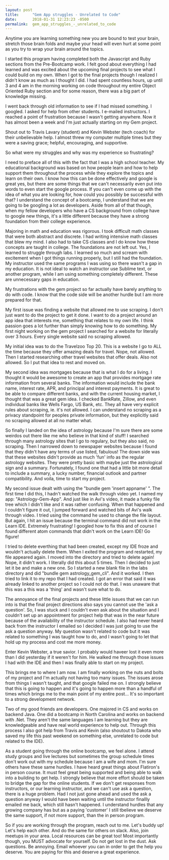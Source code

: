 ```yaml
---
layout: post
title:      "Gem App struggles - Unrelated to Code"
date:       2018-01-31 12:23:23 -0500
permalink:  gem_app_struggles_-_unrelated_to_code
---
```


Anytime you are learning something new you are bound to test your brain, stretch those brain folds and maybe your head will even hurt at some point as you try to wrap your brain around the topics. 

I started this program having completed both the Javascript and Ruby sections from the Pre-Bootcamp work.  I felt good about everything I had learned and was excited about the upcoming final projects to see what I could build on my own.   When I got to the final projects though I realized I didn't know as much as I thought I did.  I had spent countless hours, up until 3 and 4 am in the morning working on code throughout my entire Object Oriented Ruby section and for some reason, there was a big part of knowledge missing. 

I went back through old information to see if I had missed something. I googled. I asked for help from other students. I e-mailed instructors. I reached a point of frustration because I wasn't getting anywhere.  Now it has almost been a week and I'm just actually starting on my Gem project.

Shout out to Travis Lavary (student) and Kevin Webster (tech coach) for their unbelievable help.  I almost threw my computer multiple times but they were a saving grace; helpful, encouraging, and supportive.

So what were my struggles and why was my experience so frustrating?

I need to preface all of this with the fact that I was a high school teacher.  My educational background was based on how people learn and how to help support them throughout the process while they explore the topics and learn on their own.  I know how this can be done effectively and google is great yes, but there are some things that we can't necessarily even put into words to even start the google process.  If you can't even come up with the idea of what you are looking for, how could you possibly be successful with that?  I understand the concept of a bootcamp, I understand that we are going to be googling a lot as developers. Aside from all of that though, when my fellow developers who have a CS background from college have to google new things, it's a little different because they have a strong foundation from their college experience.

Majoring in math and education was rigorous. I took difficult math classes that were both abstract and discrete.  I had writing intensive math classes that blew my mind. I also had to take CS classes and I do know how these concepts are taught in college.  The foundations are not left out.  Yes, I learned to struggle through labs. I learned so much and scream with excitement when I got things running properly, but I still had the foundation.  My instructor used the same programs I was using so there wasn't a gap in my education.  It is not ideal to watch an instructor use Sublime text, or another program, while I am using something completely different.  These are unnecessary gaps in education.

My frustrations with the gem project so far actually have barely anything to do with code.  I know that the code side will be another hurdle but I am more prepared for that.  

My first issue was finding a website that allowed me to use scraping.  I don't just want to do the project to get it done.  I want to do a project around an app idea that interests me, something that relates to my own life.  I think passion goes a lot further than simply knowing how to do something.  My first night working on the gem project I searched for a website for literally over 3 hours.  Every single website said no scraping allowed.

My initial idea was to do the Travelzoo Top 20.  This is a website I go to ALL the time because they offer amazing deals for travel. Nope, not allowed.  Then I started researching other travel websites that offer deals. Also not allowed. So I put that idea to rest and moved on.

My second idea was mortgages because that is what I do for a living.  I thought it would be awesome to create an app that provides mortgage rate information from several banks. The information would include the bank name, interest rate, APR, and principal and interest payments.  It is great to be able to compare different banks, and with the current housing market, I thought that was a great gem idea.  I checked BankRate, Zillow, and even individual banks like Wells Fargo, US Bank, etc.  They all have very explicit rules about scraping, ie. it's not allowed.  I can understand no scraping as a privacy standpoint for peoples private information, but they explicitly said no scraping allowed at all no matter what.

So finally I landed on the idea of astrology because I'm sure there are some weirdos out there like me who believe in that kind of stuff! I searched through many astrology sites that I go to regulary, but they also said, no scraping. Then I narrowed down to newspaper websites because I found that they didn't have any terms of use listed, fabulous!  The down side was that these websites didn't provide as much 'fun' info as the regular astrology websites.  They were pretty basic with maybe just the astrological sign and a summary.  Fortunately, I found one that had a little bit more detail to include a summary, a lucky number, financial outlook and partner compatibility.  And voila, time to start my project.  

My second issue dealt with using the "bundle gem 'insert appname' ". The first time I did this, I hadn't watched the walk through video yet.  I named my app: "Astrology-Gem-App". And just like in Avi's video, it made a funky file tree which I didn't like and it was rather confusing.  When that happened and I couldn't figure it out, I jumped forward and watched bits of Avi's walk through video.  I tried using the command he used to change the file layout. But again, I hit an issue because the terminal command did not work in the Learn IDE.  Extremely frustrating!  I googled how to fix this and of course I found different atom commands that didn't work on the Learn IDE! Go figure! 

I tried to delete everthing that had been created, except my IDE froze and wouldn't actually delete them. When I exited the program and restarted, my file appeared again.  I moved into the directory and tried to delete again! Nope, it didn't work. I literally did this about 5 times. Then I decided to just let it be and make a new one.  So I started a new blank file in the labs directory and did "bundle gem astrology_gem_cli".  And it worked. I then tried to link it to my repo that I had created.  I got an error that said it was already linked to another project so I could not do that.  I was unaware that this was a this was a 'thing' and wasn't sure what to do.

The annoyance of the final projects and these little issues that we can run into is that the final project directions also says you cannot use the 'ask a question'. So, I was stuck and I couldn't even ask about the situation and I couldn't set up an appointment for project help that was in the near future because of the availability of the instructor schedule. I also had never heard back from the instructor I emailed so I decided I was just going to use the ask a question anyway. My question wasn't related to code but it was related to something I was taught how to do, and I wasn't going to let that hold up my process and cost me more money.  

Enter Kevin Webster, a true savior.  I probably would haveer lost it even more than I did yesterday if it weren't for him.  He walked me through those issues I had with the IDE and then I was finally able to start on my project.

This brings me to where I am now.  I am finally working on the nuts and bolts of my project and I'm actually not having too many issues.  The issues arose from things I wasn't taught, and that google failed me on.  I strongly believe that this is going to happen and it's going to happen more than a handful of times which brings me to the main point of my entire post... It's so important to a strong development network.

Two of my good friends are developers.  One majored in CS and works on backend Java.  One did a bootcamp in North Carolina and works on backend with .Net. They aren't the same languages I am learning but they are knowledgeable and have real world experience to help out.  Through this process I also got help from Travis and Kevin (also shoutout to Dakota who saved my life this past weekend on something else, unrelated to code but related to the IDE).  

As a student going through the online bootcamp, we feel alone.  I attend study groups and live lectures but sometimes the group schedule times don't work out with my schedule because I am a wife and mom. I'm sure others have these same hurdles. I have heard great things about Flatiron's in person course.  It must feel great being supported and being able to walk into a building to get help.  I strongly believe that more effort should be taken to bridge the gap for the online students.  If we don't get responses from instructors, or our learning instructor, and we can't use ask a question, there is a huge problem.  Had I not just gone ahead and used the ask a question anyway I would have been waiting until the instructor finallly emailed me back, which still hasn't happened.  I understand hurdles that any growing company has but as a paying 'customer' I still tbelieve we deserve the same support, if not more support, than the in person program.  

So if you are working through the program, reach out to me. Let's buddy up! Let's help each other. And do the same for others on slack.  Also, join meetups in your area. Local resources can be great too!  Most importantly though, you MUST advocate for yourself. Do not get lost in the dust. Ask questions. Be annoying. Email whoever you can in order to get the help you deserve. You are paying for this and deserve a great experience.


